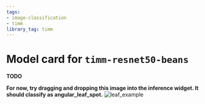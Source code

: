 ```yaml
---
tags:
- image-classification
- timm
library_tag: timm
---
```


# Model card for `timm-resnet50-beans`

**TODO**

**For now, try dragging and dropping this image into the inference widget. It should classify as angular_leaf_spot.**
![leaf_example](angular_leaf_spot_train.304.jpg)
